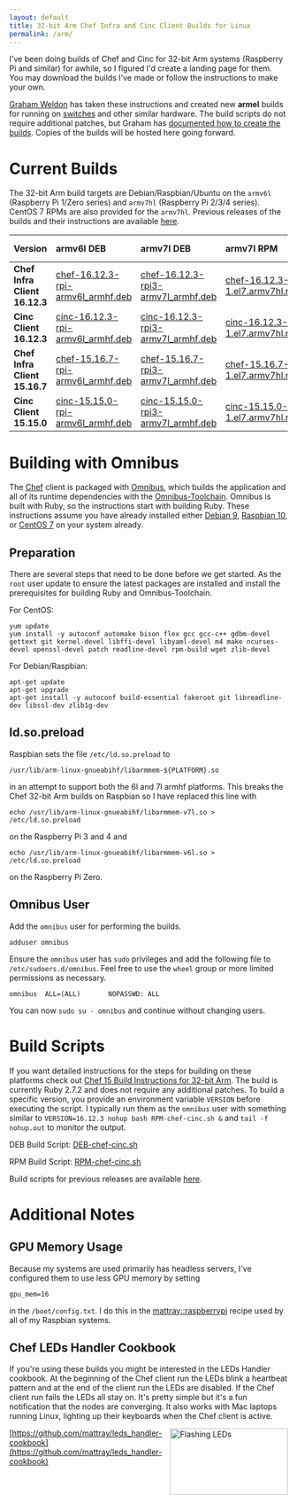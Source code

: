 ```yaml
---
layout: default
title: 32-bit Arm Chef Infra and Cinc Client Builds for Linux
permalink: /arm/
---
```


I've been doing builds of Chef and Cinc for 32-bit Arm systems (Raspberry Pi and similar) for awhile, so I figured I'd create a landing page for them. You may download the builds I've made or follow the instructions to make your own.

[Graham Weldon](https://grahamweldon.com/) has taken these instructions and created new **armel** builds for running on [switches](https://www.edge-core.com/productsInfo.php?cls=1&cls2=9&cls3=46&id=21) and other similar hardware. The build scripts do not require additional patches, but Graham has [documented how to create the builds](https://grahamweldon.com/post/2021/01/building-chef-infra-on-cumulus-linux-armel/). Copies of the builds will be hosted here going forward.

# Current Builds

The 32-bit Arm build targets are Debian/Raspbian/Ubuntu on the `armv6l` (Raspberry Pi 1/Zero series) and `armv7hl` (Raspberry Pi 2/3/4 series). CentOS 7 RPMs are also provided for the `armv7hl`. Previous releases of the builds and their instructions are available [here](/old-arm/).

| Version | armv6l DEB | armv7l DEB | armv7l RPM | armel DEB |
|:-|:-|:-|:-|:-|
| **Chef Infra Client 16.12.3** | [chef-16.12.3-rpi-armv6l_armhf.deb](https://www.dropbox.com/s/h31edveb67xwxsz/chef-16.12.3-rpi-armv6l_armhf.deb?raw=1) | [chef-16.12.3-rpi3-armv7l_armhf.deb](https://www.dropbox.com/s/lxedu8ejaqwptpl/chef-16.12.3-rpi3-armv7l_armhf.deb?raw=1) | [chef-16.12.3-1.el7.armv7hl.rpm](https://www.dropbox.com/s/8gkg9f0hvgx2k0f/cinc-16.12.3-rpi3-armv7l_armhf.deb?raw=1) | [chef-16.11.7-armel.deb](https://www.dropbox.com/s/s1xzme01anxifp6/chef-16.11.7-armel.deb?raw=1) |
| **Cinc Client 16.12.3** | [cinc-16.12.3-rpi-armv6l_armhf.deb](https://www.dropbox.com/s/nokuzz593z5zamx/cinc-16.12.3-rpi-armv6l_armhf.deb?raw=1) | [cinc-16.12.3-rpi3-armv7l_armhf.deb](https://www.dropbox.com/s/8gkg9f0hvgx2k0f/cinc-16.12.3-rpi3-armv7l_armhf.deb?raw=1) | [cinc-16.12.3-1.el7.armv7hl.rpm](https://www.dropbox.com/s/u0gc6bka7lktefr/cinc-16.12.3-1.el7.armv7hl.rpm?raw=1) | [cinc-16.11.7-armel.deb](https://www.dropbox.com/s/ctqfkfowdy4o85k/cinc-16.11.7-armel.deb?raw=1) |
| **Chef Infra Client 15.16.7** | [chef-15.16.7-rpi-armv6l_armhf.deb](https://www.dropbox.com/s/nvxewi9n5m0it44/chef-15.16.7-rpi-armv6l_armhf.deb?raw=1) | [chef-15.16.7-rpi3-armv7l_armhf.deb](https://www.dropbox.com/s/de45o0yflxqdqdt/chef-15.16.7-rpi3-armv7l_armhf.deb?raw=1) | [chef-15.16.7-1.el7.armv7hl.rpm](https://www.dropbox.com/s/rsv5b5fmeujb9cs/chef-15.16.7-1.el7.armv7hl.rpm?raw=1) |
| **Cinc Client 15.15.0** | [cinc-15.15.0-rpi-armv6l_armhf.deb](https://www.dropbox.com/s/kqbs0ewsh4xpo0d/cinc-15.15.0-rpi-armv6l_armhf.deb?raw=1) | [cinc-15.15.0-rpi3-armv7l_armhf.deb](https://www.dropbox.com/s/pydw9zwztdhqow0/cinc-15.15.0-rpi3-armv7l_armhf.deb?raw=1) | [cinc-15.15.0-1.el7.armv7hl.rpm](https://www.dropbox.com/s/5evgbwug9rxn2c2/cinc-15.15.0-1.el7.armv7hl.rpm?raw=1) |

# Building with Omnibus

The [Chef](https://github.com/chef/chef) client is packaged with [Omnibus](https://github.com/chef/omnibus), which builds the application and all of its runtime dependencies with the [Omnibus-Toolchain](https://github.com/chef/omnibus-toolchain). Omnibus is built with Ruby, so the instructions start with building Ruby. These instructions assume you have already installed either [Debian 9](/2019/01/29/installing-debian-9-7-on-a-beaglebone-black), [Raspbian 10](/2019/09/14/installing-raspbian-10-0-on-a-raspberry-pi), or [CentOS 7](/2019/05/07/installing-centos-7-6-on-a-raspberry-pi-three) on your system already.

## Preparation

There are several steps that need to be done before we get started. As the `root` user update to ensure the latest packages are installed and install the prerequisites for building Ruby and Omnibus-Toolchain.

For CentOS:

    yum update
    yum install -y autoconf automake bison flex gcc gcc-c++ gdbm-devel gettext git kernel-devel libffi-devel libyaml-devel m4 make ncurses-devel openssl-devel patch readline-devel rpm-build wget zlib-devel

For Debian/Raspbian:

    apt-get update
    apt-get upgrade
    apt-get install -y autoconf build-essential fakeroot git libreadline-dev libssl-dev zlib1g-dev

## ld.so.preload

Raspbian sets the file `/etc/ld.so.preload` to

    /usr/lib/arm-linux-gnueabihf/libarmmem-${PLATFORM}.so

in an attempt to support both the 6l and 7l armhf platforms. This breaks the Chef 32-bit Arm builds on Raspbian so I have replaced this line with

    echo /usr/lib/arm-linux-gnueabihf/libarmmem-v7l.so > /etc/ld.so.preload

on the Raspberry Pi 3 and 4 and

    echo /usr/lib/arm-linux-gnueabihf/libarmmem-v6l.so > /etc/ld.so.preload

on the Raspberry Pi Zero.

## Omnibus User

Add the `omnibus` user for performing the builds.

    adduser omnibus

Ensure the `omnibus` user has `sudo` privileges and add the following file to `/etc/sudoers.d/omnibus`. Feel free to use the `wheel` group or more limited permissions as necessary.

    omnibus  ALL=(ALL)       NOPASSWD: ALL

You can now `sudo su - omnibus` and continue without changing users.


# Build Scripts

If you want detailed instructions for the steps for building on these platforms check out [Chef 15 Build Instructions for 32-bit Arm](/2019/05/18/chef-15-on-arm). The build is currently Ruby 2.7.2 and does not require any additional patches. To build a specific version, you provide an environment variable `VERSION` before executing the script. I typically run them as the `omnibus` user with something similar to `VERSION=16.12.3 nohup bash RPM-chef-cinc.sh &` and `tail -f nohup.out` to monitor the output.

DEB Build Script: [DEB-chef-cinc.sh](/assets/DEB-chef-cinc.sh)

RPM Build Script: [RPM-chef-cinc.sh](/assets/RPM-chef-cinc.sh)

Build scripts for previous releases are available [here](/old-arm/).

# Additional Notes

## GPU Memory Usage

Because my systems are used primarily has headless servers, I've configured them to use less GPU memory by setting

    gpu_mem=16

in the `/boot/config.txt`. I do this in the [mattray::raspberrypi](https://github.com/mattray/mattray-cookbook/blob/master/recipes/raspberrypi.rb#L59) recipe used by all of my Raspbian systems.

## Chef LEDs Handler Cookbook

If you're using these builds you might be interested in the LEDs Handler cookbook. At the beginning of the Chef client run the LEDs blink a heartbeat pattern and at the end of the client run the LEDs are disabled. If the Chef client run fails the LEDs all stay on. It's pretty simple but it's a fun notification that the nodes are converging. It also works with Mac laptops running Linux, lighting up their keyboards when the Chef client is active.

<a href="https://github.com/mattray/leds_handler-cookbook"><img src="/assets/flashing_leds.gif" alt="Flashing LEDs" width="213" height="120" align="right" /></a>

[https://github.com/mattray/leds_handler-cookbook](https://github.com/mattray/leds_handler-cookbook)
